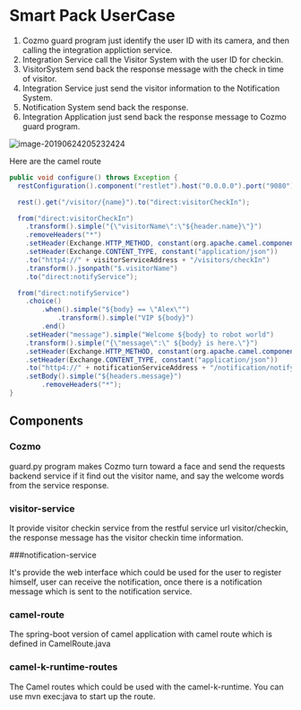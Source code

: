 # Smart Pack UserCase

1. Cozmo guard program just identify the user ID with its camera,  and then calling the integration appliction service.
2. Integration Service call the Visitor System with the user ID for checkin.
3. VisitorSystem send back the response message with the check in time of visitor.
4. Integration Service just send the visitor information to the Notification System.
5. Notification System send back the response.
6. Integration Application just send back the response message to Cozmo guard program.



![image-20190624205232424](/Users/njiang/work/camel/github/example/smart-park-demo/image-system.png)



 Here are the camel route
```java
public void configure() throws Exception {
  restConfiguration().component("restlet").host("0.0.0.0").port("9080");

  rest().get("/visitor/{name}").to("direct:visitorCheckIn");

  from("direct:visitorCheckIn")
    .transform().simple("{\"visitorName\":\"${header.name}\"}")
    .removeHeaders("*")
    .setHeader(Exchange.HTTP_METHOD, constant(org.apache.camel.component.http4.HttpMethods.POST))
    .setHeader(Exchange.CONTENT_TYPE, constant("application/json"))
    .to("http4://" + visitorServiceAddress + "/visitors/checkIn")
    .transform().jsonpath("$.visitorName")
    .to("direct:notifyService");

  from("direct:notifyService")
    .choice()
        .when().simple("${body} == \"Alex\"")
            .transform().simple("VIP ${body}")
        .end()
    .setHeader("message").simple("Welcome ${body} to robot world")
    .transform().simple("{\"message\":\" ${body} is here.\"}")
    .setHeader(Exchange.HTTP_METHOD, constant(org.apache.camel.component.http4.HttpMethods.POST))
    .setHeader(Exchange.CONTENT_TYPE, constant("application/json"))
    .to("http4://" + notificationServiceAddress + "/notification/notify")
    .setBody().simple("${headers.message}")
        .removeHeaders("*");
}

```

## Components

### Cozmo

guard.py program makes Cozmo turn toward a face and send the requests backend service if it
find out the visitor name, and say the welcome words from the service response.

### visitor-service

It provide visitor checkin service from the restful service url visitor/checkin, the response message has the visitor checkin time information. 

###notification-service

It's provide the web interface which could be used for the user to register himself,  user can receive the notification, once there is a notification message which is sent to the notification service. 

### camel-route

The spring-boot version of camel application with camel route which is defined in CamelRoute.java

### camel-k-runtime-routes

The Camel routes which could be used with the camel-k-runtime. You can use mvn exec:java to start up the route.



